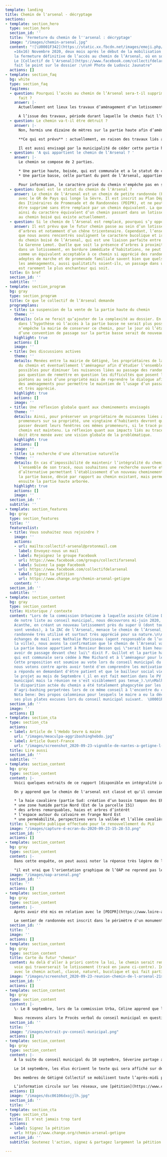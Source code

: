 ```yaml
---
template: landing
title: Chemin de l'arsenal - décryptage
sections:
- template: section_hero
  type: section_hero
  section_id: ''
  title: 'Fermeture du chemin de l''arsenal : décryptage'
  image: "/images/chemin-arsenal.jpg"
  content: "![\U0001F342](https://static.xx.fbcdn.net/images/emoji.php/v9/t89/1/16/1f342.png
    =16x16) Novembre 2020, deux mois après le début de la mobilisation pour empêcher
    la fermeture définitive de l’accès au chemin de l’Arsenal, où en sommes-nous ?
    Le [Collectif de l'Arsenal](https://www.facebook.com/collectifdelarsenal/?__cft__\\[0\\]=AZX2l8g1_22X0GFDGHwKIWhvrhVvr-ksId_whZ3qrI837LFcRd4IVkDFtx9TJm7JgAf6pGl9N_WauwvIz11U6S0UYXUKJbN6wk2mr_YTLa0T-G5xh2_b8cB_qVTL4d6gThIOZTxQhKrf3htSe9KlWkn-TUTmI0AEvRyHGDX78i1rBO45L23zJr6jNHGAlZMj8bs&__tn__=kK-R)
    fait le point sur le dossier :\n\n© Photo de Ludovic Jaunatre"
  actions: []
- template: section_faq
  bg: white
  type: section_faq
  faqitems:
  - question: Pourquoi l’accès au chemin de l’Arsenal sera-t-il supprimé si rien n’est
      fait ?
    answer: |-
      Actuellement ont lieux les travaux d’aménagement d’un lotissement, à proximité du chemin existant. Dans le cadre des négociations et discussions liées à ce projet, il a été prévu de vendre à l’euro symbolique la partie communale du chemin à la fois à l’aménageur et aux propriétaires riverains, mais également de rendre la partie basse du chemin à l’usage privé de son propriétaire.

      A l’issue des travaux, période durant laquelle le chemin fait l’objet d’une déviation, celui-ci ne sera donc plus accessible aux promeneurs.
  - question: Le chemin va-t-il être détruit ?
    answer: |-
      Non, hormis une dizaine de mètres sur la partie haute afin d’aménager l’entrée du lotissement, aucune destruction du chemin n’est prévue à ce stade, c'est une chemin rural, il est protégé. La fermeture de l’accès à celui-ci est cependant prévue.

      **Ce qui est prévu** : actuellement, en raison des travaux liés au futur lotissement de l’Arsenal, le chemin est dévié par la route de l’Arsenal (qui monte à droite à la sortie du pont), puis passe par la zone commerciale de Toutes Joies, pour revenir ensuite vers la Garenne Lemot. À la fin des travaux, la mairie de Gétigné et l’aménageur prévoient, à ce stade, de faire passer le futur chemin au milieu du lotissement, qui abritera également une circulation douce en lien avec le Plan vélo départemental.

      Il est aussi envisagé par la municipalité de céder cette partie haute au riverain de la partie haute.
  - question: 'A qui appartient le chemin de l’Arsenal ? '
    answer: |-
      Le chemin se compose de 2 parties.

      * Une partie haute, boisée, qui est communale et a le statut de chemin rural, et est donc à ce titre protégée. Cette parcelle a fait l’objet d’une délibération du Conseil Municipal de Gétigné du 28 juin 2020, qui en a autorisé la vente, malgré l’opposition des 6 élus de Gétigné Collectif. La vente a été autorisée pour 50 m2 au promoteur Acanthe, afin de réaliser l’entrée du lotissement, et pour 289 m2 aux riverains de la partie haute du chemin.
      * Une partie basse, celle partant du pont de l’Arsenal, appartient à un propriétaire privé. Aucune convention de passage n'existe actuellement, mais un passage de fait des promeneurs existe depuis plus de cinquante ans.

      Pour information, le caractère privé du chemin n'empêche pas en soi d'établir un droit de passage : ainsi, la totalité des berges de la Sèvre appartient à des propriétaires privés, pour autant ces berges sont souvent accessibles aux promeneurs.
  - question: Quel est le statut du chemin de l'Arsenal ?
    answer: Le chemin de l'Arsenal est un chemin de petite randonnée (PR), de liaison
      avec le GR de Pays qui longe la Sèvre. Il est inscrit au Plan Départemental
      des Itinéraires de Promenade et de Randonnées (PDIPR), et ne peut à ce titre
      être supprimé sans être remplacé par un chemin équivalent. La question se pose
      ainsi du caractère équivalent d’un chemin passant dans un lotissement, par rapport
      au chemin boisé qui existe actuellement.
  - question: Si le chemin de l’Arsenal est remplacé, pourquoi s’y opposer ?
    answer: Il est prévu que le futur chemin passe au sein d’un lotissement, à proximité
      d’arbres et notamment d’un chêne tricentenaire. Cependant, l’ensemble des promeneurs
      que nous avons rencontrés soulignent le caractère bucolique et irremplaçable
      du chemin boisé de l’Arsenal, qui est une liaison parfaite entre la Sèvre et
      la Garenne Lemot. Quelle que soit la présence d’arbres à proximité, un passage
      dans un lotissement, en bordure immédiate d’habitations, ne peut être considéré
      comme un équivalent acceptable à ce chemin si apprécié des randonneurs. Les
      adeptes de marche et de promenade familiale savent bien que quels que soient
      les aménagements, aussi qualitatifs soient-ils, un passage dans un lotissement
      est rarement le plus enchanteur qui soit.
  title: En bref
  section_id: ''
  subtitle: ''
- template: section_program
  bg: gray
  type: section_program
  title: Ce que le collectif de l’Arsenal demande
  programplans:
  - title: La suspension de la vente de la partie haute du chemin
    theme: ''
    details: Cela ne ferait qu’ajouter de la complexité au dossier. En effet, même
      dans l’hypothèse où l’accès à la partie basse ne serait plus possible, rien
      n’empêche la mairie de conserver ce chemin, pour le jour où l’établissement
      d’une convention de passage sur la partie basse serait de nouveau envisageable.
    highlight: true
    actions: []
    image: ''
  - title: Des discussions actives
    theme: ''
    details: Menées entre la mairie de Gétigné, les propriétaires de la partie basse
      du chemin et éventuellement l’aménageur afin d’étudier l’ensemble des solutions
      possibles pour diminuer les nuisances liées au passage des randonneurs. Il n’est
      pas question de remettre en question les difficultés que posent le passage de
      piétons au sein d’une propriété mais de reprendre le dialogue afin d'imaginer
      des aménagements pour permettre le maintien de l’usage d’un passage très ancien
      et très apprécié.
    highlight: true
    actions: []
    image: ''
  - title: Une réflexion globale quant aux cheminements envisagés
    theme: ''
    details: Ainsi, pour préserver un propriétaire de nuisances liées au passage de
      promeneurs sur sa propriété, une vingtaine d’habitants devront quant à eux voir
      passer devant leurs fenêtres ces mêmes promeneurs, si le tracé prévu du futur
      chemin est maintenu. La réflexion quant aux impacts liés au tracé du chemin
      doit être menée avec une vision globale de la problématique.
    highlight: true
    actions: []
    image: ''
  - title: La recherche d'une alternative naturelle
    theme: ''
    details: En cas d’impossibilité de maintenir l’intégralité du chemin actuel sur
      l’ensemble de son tracé, nous souhaitons une recherche ouverte et inclusive
      d’alternative permettant l’établissement d’un nouveau cheminement naturel sur
      la partie basse, dévié par rapport au chemin existant, mais permettant de rejoindre
      ensuite la partie haute arborée.
    highlight: true
    actions: []
    image: ''
  section_id: ''
  subtitle: ''
- template: section_features
  bg: gray
  type: section_features
  title: ''
  featureslist:
  - title: Vous souhaitez nous rejoindre ?
    image: ''
    actions:
    - url: mailto:collectif-arsenal@protonmail.com
      label: Envoyez-nous un mail
    - label: Rejoignez le groupe Facebook
      url: https://www.facebook.com/groups/collectifarsenal
    - label: Suivez la page Facebook
      url: https://www.facebook.com/collectifdelarsenal
    - label: Signez la pétition
      url: https://www.change.org/chemin-arsenal-getigne
    content: ''
  section_id: ''
  subtitle: ''
- template: section_content
  bg: gray
  type: section_content
  title: Historique / contexte
  content: "Lors de la commission Urbanisme à laquelle assiste Céline David, élue
    de notre liste au conseil municipal, nous découvrons mi-juin 2020, que l’aménageur
    Acanthe, en créant un nouveau lotissement près du super U (dont tous les lots
    sont vendus), à la ZAC de l’Arsenal, menace le chemin de l’Arsenal, chemin de
    randonnée très utilisé et surtout très apprécié pour sa nature.\n\nAprès quelques
    échanges de mail avec Nathalie Morisseau (agent responsable de l’urbanisme de
    la ville), nous avons la confirmation que le chemin de l’Arsenal va disparaître.
    La partie basse appartient à Monsieur Besson qui \"serait bien heureux de ne plus
    avoir de passage devant chez lui\" dixit F. Guillot et la partie haute du chemin
    qui est communale sera cédée à Mme Richard et à l’aménageur pour les travaux.
    Cette proposition est soumise au vote lors du conseil municipal du 25 juin où
    nous votons contre après avoir tenté d'en comprendre les motivations et F. Guillot
    a répondu en demandant d'être patient et que le bailleur social viendrait présenter
    le projet au mois de Septembre (_il en est fait mention dans le PV du conseil
    municipal mais la réunion ne s'est visiblement pas tenue_).\n\nMalheureusement
    la disparition actée du chemin a été totalement phagocytée par les accusations
    d'agri-bashing perpetrées lors de ce même conseil à l'encontre du collectif.\n\n>
    Nota bene: Des propos calomnieux pour lesquels le maire a eu la décence de présenter
    ses plus plates excuses lors du conseil municipal suivant.  \U0001F447"
  section_id: ''
  image: ''
  actions: []
- template: section_cta
  type: section_cta
  actions:
  - label: Article de l'Hebdo Sevre & maine
    url: "/images/meaculpa-aggribashinghebdo.jpg"
  - label: Article Ouest-France
    url: "/images/screenshot_2020-09-23-vignoble-de-nantes-a-getigne-l-opposition-municipale-lavee-des-accusations-d-agribashing.png"
  title: Lire aussi
  section_id: ''
  subtitle: ''
- template: section_content
  bg: gray
  type: section_content
  content: |-
    Voici quelques extraits de ce rapport [disponible en intégralité ici](/images/rapport_final_plu_getigne.pdf) :

    On y apprend que le chemin de l'arsenal est classé et qu'il convient de protéger :

    * la haie cavalière (partie Sud: création d‘un bassin tampon des EP)
    * une zone humide partie Nord (Est de la parcelle 151)
    * des arbres remarquables, haies et arbres d’intérêt
    * l’espace autour du calvaire en frange Nord Est
    * une perméabilité, perspectives vers la vallée et l’allée cavalière
  title: L’enquête publique effectuée pour le renouvellement du PLU
  image: "/images/capture-d-ecran-du-2020-09-23-15-28-53.png"
  section_id: ''
  actions: []
- template: section_content
  bg: gray
  type: section_content
  content: |-
    Dans cette enquête, on peut aussi noter la réponse très légère de la maitrise d'ouvrage et la remarque du commissaire enquêteur visiblement :

    "il est vrai que l'orientation graphique de l’OAP ne reprend pas le principe de la liaison douce entre le Pont de l’Arsenal et le secteur de Toutes Joies qui figure dans le schéma du PADD".  À noter que l'axe 4-1 du PADD promeut la "**préservation des itinéraires de promenades et de découvertes des espaces naturels**" et il se trouve que le zonage du PLU oblige à la préservation des haies existantes qui bordent le sentier fermé. Le [PADD est disponible ici](/images/p3_padd_appro.pdf).
  image: "/images/oap-arsenal.png"
  section_id: ''
  title: ''
  actions: []
- template: section_content
  bg: gray
  type: section_content
  content: |-
    Après avoir été mis en relation avec le [PDIPR](https://www.loire-atlantique.fr/44/amenagement-economie/le-plan-departemental-des-itineraires-de-promenade-et-de-randonnees-pdipr/c_1280764) (plan départemental des itinéraires de promenade et de randonnée), Laurence Mamias de Clisson a eu la confirmation que dans le cas d'un chemin classé comme celui de l'arsenal, il y a une obligation de remplacement à équivalence sur le plan touristique, c'est-à-dire qu'on ne peut pas remplacer un chemin dans une forêt par un chemin dans un lotissement. L'information a également été confirmée par l'office du tourisme.

    Le sentier de randonnée est inscrit dans le périmètre d'un monument historique classé que sont les édifices de la Garenne Lemot. La chapelle de Toutes Joies est accréditée dans le PLU de Gétigné de "patrimoine bâti à protéger" (voir la carte des servitudes du PLU). Ces deux qualifications sont distinctes en droit, mais pour notre histoire elles attestent de l'intérêt patrimonial de cette rive droite de la Sèvre nantaise, à la fois en continuité de la rive gauche via la passerelle de l'Arsenal où l'AVAP de Clisson et le zonage du PLUI de Cugand attestent de mesures de protections renforcées. Au final, cela implique une qualité patrimoniale et paysagère de l'ensemble de cette boucle touristique, qui se traduit ici par une attention à apporter aux aménagements des cheminements des deux rives de la Sèvre. C'est par cette prise de recul, en prenant appui sur ce trait d'union du pont de l'Arsenal, que le raisonnement peut se tenir de disqualifier un passage par la rue du chemin de l'Arsenal et la zone commerciale, et de travailler à une alternative de qualité !
  section_id: ''
  title: ''
  image: ''
  actions: []
- template: section_content
  bg: gray
  type: section_content
  title: Carte du futur "chemin"
  content: Au delà d'aller à priori contre la loi, le chemin serait remplacé par une
    voie qui traverserait le lotissement (tracé en jaune ci-contre). Incomparable
    avec le chemin actuel, classé, naturel, bucolique et qui fait partie du patrimoine.
  image: "/images/screenshot_2020-09-23-reunion-chemin-de-l-arsenal-21sept2020.png"
  section_id: ''
  actions: []
- template: section_content
  bg: gray
  type: section_content
  content: |-
    \- Le 8 septembre, lors de la commission Urba, Céline apprend que la date du début des travaux est prévue au 21 septembre.

    Nous recevons alors le Procès verbal du conseil municipal en question (ci-contre l'extrait correspondant).
  section_id: ''
  title: ''
  image: "/images/extrait-pv-conseil-municipal.png"
  actions: []
- template: section_content
  bg: gray
  type: section_content
  content: |-
    A la suite du conseil municipal du 10 septembre, Séverine partage avec les autres élus sa volonté d’agir contre la disparition du chemin.

    Le 14 septembre, les élus écrivent le texte qui sera affiché sur des pancartes dénonçant la suppression du chemin puis les installent le samedi 19 en bas et en haut du chemin. Le lendemain, dimanche, les **panneaux** disparaissent (sauf un) -- _d'ailleurs on veut bien les récupérer_.

    Des membres de Gétigné Collectif se mobilisent toute l’après-midi pour rester près du panneau et ainsi informer les nombreux promeneurs dépités.

    L’information circule sur les réseaux, une [pétition](https://www.change.org/chemin-arsenal-getigne) est créée et recueille plus de 500 signatures en 2 jours et près d'un millier 10 jours plus tard.
  actions: []
  image: "/images/dsc06106dxojjlh.jpg"
  section_id: ''
  title: ''
- template: section_cta
  type: section_cta
  title: Il n'est jamais trop tard
  actions:
  - label: Signez la pétition
    url: https://www.change.org/chemin-arsenal-getigne
  section_id: ''
  subtitle: Soutenez l'action, signez & partagez largement la pétition !

---
```

